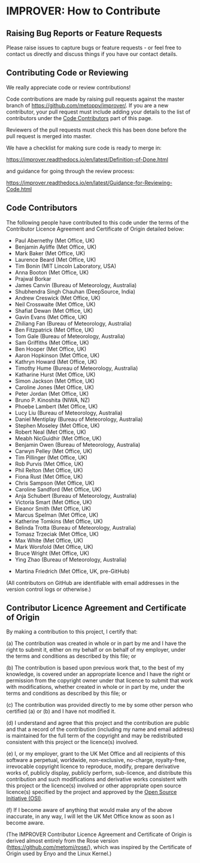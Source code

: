 # IMPROVER: How to Contribute


## Raising Bug Reports or Feature Requests

Please raise issues to capture bugs or feature requests - or feel free
to contact us directly and discuss things if you have our contact details.


## Contributing Code or Reviewing

We really appreciate code or review contributions!

Code contributions are made by raising pull requests against the master
branch of https://github.com/metoppv/improver/. If you are a new contributor,
your pull request must include adding your details to the list of contributors
under the [Code Contributors](#code-contributors) part of this page.

Reviewers of the pull requests must check this has been done before the pull
request is merged into master.

We have a checklist for making sure code is ready to merge in:

https://improver.readthedocs.io/en/latest/Definition-of-Done.html

and guidance for going through the review process:

https://improver.readthedocs.io/en/latest/Guidance-for-Reviewing-Code.html

## Code Contributors

The following people have contributed to this code under the terms of
the Contributor Licence Agreement and Certificate of Origin detailed
below:

<!-- start-shortlog -->
 - Paul Abernethy (Met Office, UK)
 - Benjamin Ayliffe (Met Office, UK)
 - Mark Baker (Met Office, UK)
 - Laurence Beard (Met Office, UK)
 - Tim Bonin (MIT Lincoln Laboratory, USA)
 - Anna Booton (Met Office, UK)
 - Prajwal Borkar
 - James Canvin (Bureau of Meteorology, Australia)
 - Shubhendra Singh Chauhan (DeepSource, India)
 - Andrew Creswick (Met Office, UK)
 - Neil Crosswaite (Met Office, UK)
 - Shafiat Dewan (Met Office, UK)
 - Gavin Evans (Met Office, UK)
 - Zhiliang Fan (Bureau of Meteorology, Australia)
 - Ben Fitzpatrick (Met Office, UK)
 - Tom Gale (Bureau of Meteorology, Australia)
 - Sam Griffiths (Met Office, UK)
 - Ben Hooper (Met Office, UK)
 - Aaron Hopkinson (Met Office, UK)
 - Kathryn Howard (Met Office, UK)
 - Timothy Hume (Bureau of Meteorology, Australia)
 - Katharine Hurst (Met Office, UK)
 - Simon Jackson (Met Office, UK)
 - Caroline Jones (Met Office, UK)
 - Peter Jordan (Met Office, UK)
 - Bruno P. Kinoshita (NIWA, NZ)
 - Phoebe Lambert (Met Office, UK)
 - Lucy Liu (Bureau of Meteorology, Australia)
 - Daniel Mentiplay (Bureau of Meteorology, Australia)
 - Stephen Moseley (Met Office, UK)
 - Robert Neal (Met Office, UK)
 - Meabh NicGuidhir (Met Office, UK)
 - Benjamin Owen (Bureau of Meteorology, Australia)
 - Carwyn Pelley (Met Office, UK)
 - Tim Pillinger (Met Office, UK)
 - Rob Purvis (Met Office, UK)
 - Phil Relton (Met Office, UK)
 - Fiona Rust (Met Office, UK)
 - Chris Sampson (Met Office, UK)
 - Caroline Sandford (Met Office, UK)
 - Anja Schubert (Bureau of Meteorology, Australia)
 - Victoria Smart (Met Office, UK)
 - Eleanor Smith (Met Office, UK)
 - Marcus Spelman (Met Office, UK)
 - Katherine Tomkins (Met Office, UK)
 - Belinda Trotta (Bureau of Meteorology, Australia)
 - Tomasz Trzeciak (Met Office, UK)
 - Max White (Met Office, UK)
 - Mark Worsfold (Met Office, UK)
 - Bruce Wright (Met Office, UK)
 - Ying Zhao (Bureau of Meteorology, Australia)
<!-- end-shortlog -->
 - Martina Friedrich (Met Office, UK, pre-GitHub)

(All contributors on GitHub are identifiable with email addresses in the
version control logs or otherwise.)


## Contributor Licence Agreement and Certificate of Origin

By making a contribution to this project, I certify that:

(a) The contribution was created in whole or in part by me and I have
    the right to submit it, either on my behalf or on behalf of my
    employer, under the terms and conditions as described by this file;
    or

(b) The contribution is based upon previous work that, to the best of
    my knowledge, is covered under an appropriate licence and I have
    the right or permission from the copyright owner under that licence
    to submit that work with modifications, whether created in whole or
    in part by me, under the terms and conditions as described by
    this file; or

(c) The contribution was provided directly to me by some other person
    who certified (a) or (b) and I have not modified it.

(d) I understand and agree that this project and the contribution
    are public and that a record of the contribution (including my
    name and email address) is maintained for the full term of the copyright
    and may be redistributed consistent with this project or the licence(s)
    involved.

(e) I, or my employer, grant to the UK Met Office and all recipients of
    this software a perpetual, worldwide, non-exclusive, no-charge,
    royalty-free, irrevocable copyright licence to reproduce, modify,
    prepare derivative works of, publicly display, publicly perform,
    sub-licence, and distribute this contribution and such modifications
    and derivative works consistent with this project or the licence(s)
    involved or other appropriate open source licence(s) specified by
    the project and approved by the
    [Open Source Initiative (OSI)](http://www.opensource.org/).

(f) If I become aware of anything that would make any of the above
    inaccurate, in any way, I will let the UK Met Office know as soon as
    I become aware.

(The IMPROVER Contributor Licence Agreement and Certificate of Origin is
derived almost entirely from the Rose version
(https://github.com/metomi/rose/), which was inspired by the Certificate of
Origin used by Enyo and the Linux Kernel.)
